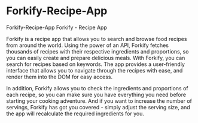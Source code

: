 # Forkify-Recipe-App
Forkify-Recipe-App
Forkify - Recipe App

Forkify is a recipe app that allows you to search and browse food recipes from around the world. Using the power of an API, Forkify fetches thousands of recipes with their respective ingredients and proportions, so you can easily create and prepare delicious meals. With Forkify, you can search for recipes based on keywords. 
The app provides a user-friendly interface that allows you to navigate through the recipes with ease, and render them into the DOM for easy access.

In addition, Forkify allows you to check the ingredients and proportions of each recipe, so you can make sure you have everything you need before starting your cooking adventure. And if you want to increase the number of servings, Forkify has got you covered - simply adjust the serving size, and the app will recalculate the required ingredients for you.

